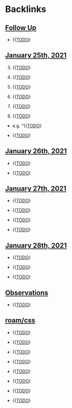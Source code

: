 
# Backlinks
## [Follow Up](<Follow Up.md>)
- {{[TODO](<TODO.md>)}

## [January 25th, 2021](<January 25th, 2021.md>)
3. {{[TODO](<TODO.md>)}

11. {{[TODO](<TODO.md>)}

12. {{[TODO](<TODO.md>)}

13. {{[TODO](<TODO.md>)}

16. {{[TODO](<TODO.md>)}

17. {{[TODO](<TODO.md>)}

- e.g. "{{[TODO](<TODO.md>)}

- {{[TODO](<TODO.md>)}

## [January 26th, 2021](<January 26th, 2021.md>)
- {{[TODO](<TODO.md>)}

- {{[TODO](<TODO.md>)}

## [January 27th, 2021](<January 27th, 2021.md>)
- {{[TODO](<TODO.md>)}

- {{[TODO](<TODO.md>)}

- {{[TODO](<TODO.md>)}

- {{[TODO](<TODO.md>)}

## [January 28th, 2021](<January 28th, 2021.md>)
- {{[TODO](<TODO.md>)}

- {{[TODO](<TODO.md>)}

- {{[TODO](<TODO.md>)}

## [Observations](<Observations.md>)
- {{[TODO](<TODO.md>)}

## [roam/css](<roam/css.md>)
- {{[TODO](<TODO.md>)}

- {{[TODO](<TODO.md>)}

- {{[TODO](<TODO.md>)}

- {{[TODO](<TODO.md>)}

- {{[TODO](<TODO.md>)}

- {{[TODO](<TODO.md>)}

- {{[TODO](<TODO.md>)}

- {{[TODO](<TODO.md>)}

